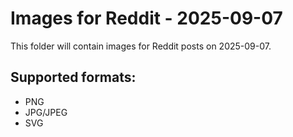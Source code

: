 # Images for Reddit - 2025-09-07

This folder will contain images for Reddit posts on 2025-09-07.

## Supported formats:
- PNG
- JPG/JPEG
- SVG
